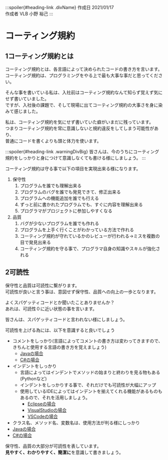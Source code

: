 <link rel="stylesheet" href="https://cdnjs.cloudflare.com/ajax/libs/highlight.js/9.15.10/styles/vs2015.min.css">
<link href="https://sgwp.xyz/Content/github.css" rel="stylesheet">
<link href="https://sgwp.xyz/Content/md2.css" rel="stylesheet"></link>
<script src="https://cdnjs.cloudflare.com/ajax/libs/highlight.js/9.15.10/highlight.min.js"></script>
<script src="https://cdn.jsdelivr.net/npm/highlightjs-line-numbers.js@2.8.0/dist/highlightjs-line-numbers.min.js"></script>
<script>hljs.initHighlightingOnLoad();</script>
<script>hljs.initLineNumbersOnLoad();</script>


:::spoiler{#heading-link .divName}
作成日 2021/01/17  
作成者 VLB 小野 裕己
:::

# コーティング規約

## <span>1</span>コーティング規約とは

コーティング規約とは、各言語によって決められたコードの書き方を言います。  
コーティング規約は、プログラミングをやる上で最も大事な事だと思ってください。

そんな事を書いている私は、入社前はコーティング規約なんて知らず覚えず気にせず書いていました。  
ですが、入社後の課題で、そして現場に出てコーティング規約の大事さを身に染みて感じました。

私は、コーティング規約を気にせず書いていた癖がいまだに残っています。   
つまりコーティング規約を常に意識しないと規約違反をしてしまう可能性があり、  
普通にコードを書くよりも頭と体力を使います。

:::spoiler{#heading-link .warningDivBig}
皆さんは、今のうちにコーティング規約をしっかりと身につけて意識しなくても書ける様にしましょう。
:::

コーティング規約は守る事で以下の項目を実現出来る様になります。

1. 保守性
    1. プログラムを誰でも理解出来る
    1. プログラムのバグを誰でも発見できて、修正出来る
    1. プログラムへの機能追加を誰でも行える
    1. ずっと前に書かれたプログラムでも、すぐに内容を理解出来る
    1. プログラマがプロジェクトに参加しやすくなる
1. 品質
    1. バグが少ないプログラムを誰でも作れる
    1. プログラムを上手く行くことがわかっている方法で作れる
    1. コーティング規約が守れているかのレビューが行われる→ミスを複数の目で発見出来る
    1. コーティング規約を守る事で、プログラマ自身の知識やスキルが強化される

## <span>2</span>可読性

保守性と品質は可読性に繋がります。  
可読性が良いと言う事は、意図せず保守性、品質への向上の一歩となります。

よくスパゲッティコードとか聞いたことありませんか？  
あれは、可読性０に近い状態の事を言います。

皆さんは、スパゲッティコードと言われない様にしましょう。


可読性を上げる為には、以下を意識すると良いでしょう

- コメントをしっかり(言語によってコメントの書き方は変わってきますので、きちんと使用する言語の書き方を覚えましょう)
  - [Javaの場合](https://www.sejuku.net/blog/65556) 
  - [C#の場合](https://ufcpp.net/study/csharp/st_comment.html) 
- インデントをしっかり
  - 言語によってはインデントでメソッドの始まりと終わりを見る物もある(Pythonなど)
  - インデントをしっかりする事で、それだけでも可読性が大幅にアップ
  - 使用しているIDEによってはインデントを揃えてくれる機能があるものもあるので、それを活用しましょう。
    - [Eclipseの場合](https://tech.pjin.jp/blog/2018/09/30/eclipse_auto_indent/)
    - [VisualStudioの場合](https://qiita.com/yohhoy/items/00993f05c14a79b70bdd)
    - [VSCodeの場合](https://qiita.com/maron8676/items/017cd830ab0c5fb8bcac)
- クラス名、メソッド名、変数名は、使用方法が判る様にしっかり
 - [Javaの場合](https://qiita.com/rkonno/items/1b30daf83854fecbb814)
 - [C#の場合](https://anderson02.com/cs/cs-rules/cs-rules04/)

保守性、品質の大部分が可読性を表しています。  
**見やすく、わかりやすく、簡潔に**を意識して書きましょう。

